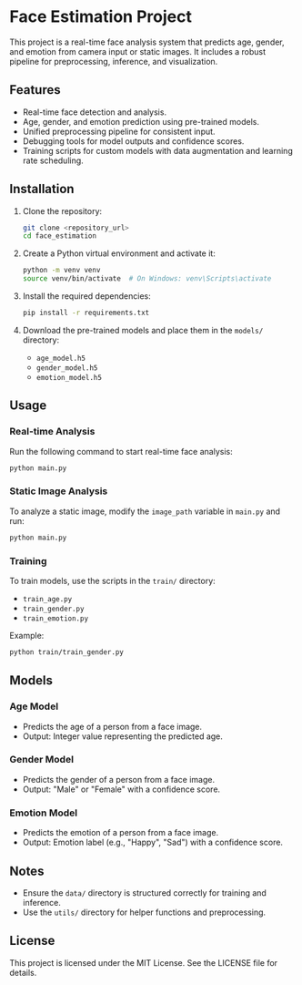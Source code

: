 # Face Estimation Project

This project is a real-time face analysis system that predicts age, gender, and emotion from camera input or static images. It includes a robust pipeline for preprocessing, inference, and visualization.

## Features
- Real-time face detection and analysis.
- Age, gender, and emotion prediction using pre-trained models.
- Unified preprocessing pipeline for consistent input.
- Debugging tools for model outputs and confidence scores.
- Training scripts for custom models with data augmentation and learning rate scheduling.

## Installation

1. Clone the repository:
   ```bash
   git clone <repository_url>
   cd face_estimation
   ```

2. Create a Python virtual environment and activate it:
   ```bash
   python -m venv venv
   source venv/bin/activate  # On Windows: venv\Scripts\activate
   ```

3. Install the required dependencies:
   ```bash
   pip install -r requirements.txt
   ```

4. Download the pre-trained models and place them in the `models/` directory:
   - `age_model.h5`
   - `gender_model.h5`
   - `emotion_model.h5`

## Usage

### Real-time Analysis
Run the following command to start real-time face analysis:
```bash
python main.py
```

### Static Image Analysis
To analyze a static image, modify the `image_path` variable in `main.py` and run:
```bash
python main.py
```

### Training
To train models, use the scripts in the `train/` directory:
- `train_age.py`
- `train_gender.py`
- `train_emotion.py`

Example:
```bash
python train/train_gender.py
```

## Models

### Age Model
- Predicts the age of a person from a face image.
- Output: Integer value representing the predicted age.

### Gender Model
- Predicts the gender of a person from a face image.
- Output: "Male" or "Female" with a confidence score.

### Emotion Model
- Predicts the emotion of a person from a face image.
- Output: Emotion label (e.g., "Happy", "Sad") with a confidence score.

## Notes
- Ensure the `data/` directory is structured correctly for training and inference.
- Use the `utils/` directory for helper functions and preprocessing.

## License
This project is licensed under the MIT License. See the LICENSE file for details.
